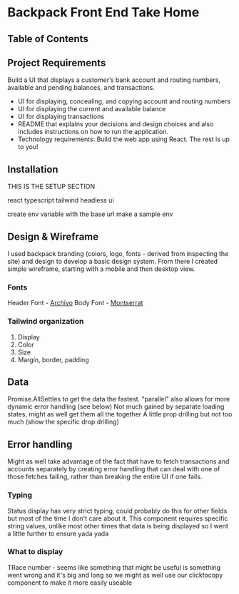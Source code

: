 # Backpack Front End Take Home

## Table of Contents
  <!-- - [Project Requirements](#project-requirements)
  - [Setup](#setup)
  - [Planning](#planning) -->


## Project Requirements
Build a UI that displays a customer’s bank account and routing
numbers, available and pending balances, and transactions.

* UI for displaying, concealing, and copying account and routing numbers
* UI for displaying the current and available balance
* UI for displaying transactions
* README that explains your decisions and design choices and also includes instructions
on how to run the application.
* Technology requirements: Build the web app using React. The rest is up to you!

## Installation
THIS IS THE SETUP SECTION

react
typescript
tailwind
headless ui

create env variable with the base url
make a sample env

## Design & Wireframe
I used backpack branding (colors, logo, fonts - derived from inspecting the site) and design to develop a basic design system. From there I created simple wireframe, starting with a mobile and then desktop view.

### Fonts
Header Font - [Archivo](https://fonts.google.com/specimen/Archivo)
Body Font - [Montserrat](https://fonts.google.com/specimen/Montserrat )


### Tailwind organization
1. Display
2. Color
3. Size
4. Margin, border, padding


## Data

Promise.AllSettles to get the data the fastest. "parallel" also allows for more dynamic error handling (see below)
Not much gained by separate loading states, might as well get them all the together
A little prop drilling but not too much (show the specific drop drilling)


## Error handling
Might as well take advantage of the fact that have to fetch transactions and accounts separately by creating error handling that can deal with one of those fetches failing, rather than breaking the entire UI if one fails.

### Typing
Status display has very strict typing, could probably do this for other fields but most of the time I don't care about it. This component requires specific string values, unlike most other times that data is being displayed so I went a little further to ensure yada yada

### What to display
TRace number - seems like something that might be useful is something went wrong and it's big and long so we might as well use our clicktocopy component to make it more easily useable
